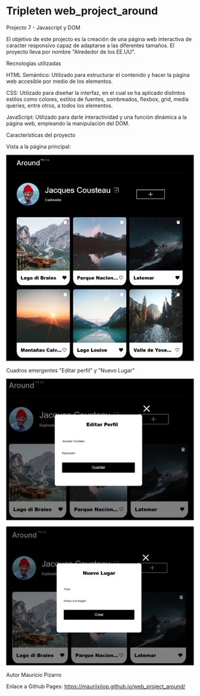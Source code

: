 # Tripleten web_project_around

Projecto 7 - Javascript y DOM

El objetivo de este projecto es la creación de una página web interactiva de caracter responsivo capaz de adaptarse a las diferentes tamaños. El proyecto lleva por nombre "Alrededor de los EE.UU".

Recnologías utilizadas

HTML Semántico: Utilizado para estructurar el contenido y hacer la página web accesible por medio de los elementos.

CSS: Utilizado para diseñar la interfaz, en el cual se ha aplicado distintos estilos como colores, estilos de fuentes, sombreados, flexbox, grid, media queries, entre otros, a todos los elementos.

JavaScript: Utilizado para darle interactividad y una función dinámica a la página web, empleando la manipulación del DOM.

Características del proyecto

Vista a la página principal:

![alt text](<images/Captura de pantalla 2025-03-14 214505.png>)

Cuadros emergentes "Editar perfil" y "Nuevo Lugar"

![alt text](image-2.png)

![alt text](image-3.png)

Autor
Mauricio Pizarro

Enlace a Github Pages: https://mauriixiiop.github.io/web_project_around/
